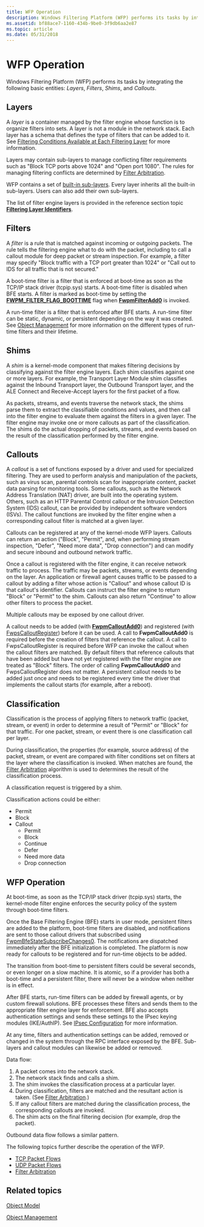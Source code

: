 ```yaml
---
title: WFP Operation
description: Windows Filtering Platform (WFP) performs its tasks by integrating the following basic entities Layers, Filters, Shims, and Callouts.
ms.assetid: bf88ace7-1160-434b-9be0-3f9db6aa2e87
ms.topic: article
ms.date: 05/31/2018
---
```


# WFP Operation

Windows Filtering Platform (WFP) performs its tasks by integrating the following basic entities: *Layers*, *Filters*, *Shims*, and *Callouts*.

## Layers

A *layer* is a container managed by the filter engine whose function is to organize filters into sets. A layer is not a module in the network stack. Each layer has a schema that defines the type of filters that can be added to it. See [Filtering Conditions Available at Each Filtering Layer](filtering-conditions-available-at-each-filtering-layer.md) for more information.

Layers may contain sub-layers to manage conflicting filter requirements such as "Block TCP ports above 1024" and "Open port 1080". The rules for managing filtering conflicts are determined by [Filter Arbitration](filter-arbitration.md).

WFP contains a set of [built-in sub-layers](management-filtering-sublayer-identifiers.md). Every layer inherits all the built-in sub-layers. Users can also add their own sub-layers.

The list of filter engine layers is provided in the reference section topic [**Filtering Layer Identifiers**](management-filtering-layer-identifiers-.md).

## Filters

A *filter* is a rule that is matched against incoming or outgoing packets. The rule tells the filtering engine what to do with the packet, including to call a callout module for deep packet or stream inspection. For example, a filter may specify "Block traffic with a TCP port greater than 1024" or "Call out to IDS for all traffic that is not secured."

A boot-time filter is a filter that is enforced at boot-time as soon as the TCP/IP stack driver (tcpip.sys) starts. A boot-time filter is disabled when BFE starts. A filter is marked as boot-time by setting the [**FWPM\_FILTER\_FLAG\_BOOTTIME**](/windows/desktop/api/Fwpmtypes/ns-fwpmtypes-fwpm_filter0) flag when [**FwpmFilterAdd0**](/windows/desktop/api/Fwpmu/nf-fwpmu-fwpmfilteradd0) is invoked.

A run-time filter is a filter that is enforced after BFE starts. A run-time filter can be static, dynamic, or persistent depending on the way it was created. See [Object Management](object-management.md) for more information on the different types of run-time filters and their lifetime.

## Shims

A *shim* is a kernel-mode component that makes filtering decisions by classifying against the filter engine layers. Each shim classifies against one or more layers. For example, the Transport Layer Module shim classifies against the Inbound Transport layer, the Outbound Transport layer, and the ALE Connect and Receive-Accept layers for the first packet of a flow.

As packets, streams, and events traverse the network stack, the shims parse them to extract the classifiable conditions and values, and then call into the filter engine to evaluate them against the filters in a given layer. The filter engine may invoke one or more callouts as part of the classification. The shims do the actual dropping of packets, streams, and events based on the result of the classification performed by the filter engine.

## Callouts

A *callout* is a set of functions exposed by a driver and used for specialized filtering. They are used to perform analysis and manipulation of the packets, such as virus scan, parental controls scan for inappropriate content, packet data parsing for monitoring tools. Some callouts, such as the Network Address Translation (NAT) driver, are built into the operating system. Others, such as an HTTP Parental Control callout or the Intrusion Detection System (IDS) callout, can be provided by independent software vendors (ISVs). The callout functions are invoked by the filter engine when a corresponding callout filter is matched at a given layer.

Callouts can be registered at any of the kernel-mode WFP layers. Callouts can return an action ("Block", "Permit", and, when performing stream inspection, "Defer", "Need more data", "Drop connection") and can modify and secure inbound and outbound network traffic.

Once a callout is registered with the filter engine, it can receive network traffic to process. The traffic may be packets, streams, or events depending on the layer. An application or firewall agent causes traffic to be passed to a callout by adding a filter whose action is "Callout" and whose callout ID is that callout's identifier. Callouts can instruct the filter engine to return "Block" or "Permit" to the shim. Callouts can also return "Continue" to allow other filters to process the packet.

Multiple callouts may be exposed by one callout driver.

A callout needs to be added (with [**FwpmCalloutAdd0**](/windows/desktop/api/Fwpmu/nf-fwpmu-fwpmcalloutadd0)) and registered (with [FwpsCalloutRegister](/windows-hardware/drivers/ddi/_netvista/)) before it can be used. A call to **FwpmCalloutAdd0** is required before the creation of filters that reference the callout. A call to FwpsCalloutRegister is required before WFP can invoke the callout when the callout filters are matched. By default filters that reference callouts that have been added but have not yet registered with the filter engine are treated as "Block" filters. The order of calling **FwpmCalloutAdd0** and FwpsCalloutRegister does not matter. A persistent callout needs to be added just once and needs to be registered every time the driver that implements the callout starts (for example, after a reboot).

## Classification

Classification is the process of applying filters to network traffic (packet, stream, or event) in order to determine a result of "Permit" or "Block" for that traffic. For one packet, stream, or event there is one classification call per layer.

During classification, the properties (for example, source address) of the packet, stream, or event are compared with filter conditions set on filters at the layer where the classification is invoked. When matches are found, the [Filter Arbitration](filter-arbitration.md) algorithm is used to determines the result of the classification process.

A classification request is triggered by a shim.

Classification actions could be either:

-   Permit
-   Block
-   Callout
    -   Permit
    -   Block
    -   Continue
    -   Defer
    -   Need more data
    -   Drop connection

## WFP Operation

At boot-time, as soon as the TCP/IP stack driver (tcpip.sys) starts, the kernel-mode filter engine enforces the security policy of the system through boot-time filters.

Once the Base Filtering Engine (BFE) starts in user mode, persistent filters are added to the platform, boot-time filters are disabled, and notifications are sent to those callout drivers that subscribed using [FwpmBfeStateSubscribeChanges0](/windows-hardware/drivers/ddi/fwpmk/nf-fwpmk-fwpmbfestatesubscribechanges0). The notifications are dispatched immediately after the BFE initialization is completed. The platform is now ready for callouts to be registered and for run-time objects to be added.

The transition from boot-time to persistent filters could be several seconds, or even longer on a slow machine. It is atomic, so if a provider has both a boot-time and a persistent filter, there will never be a window when neither is in effect.

After BFE starts, run-time filters can be added by firewall agents, or by custom firewall solutions. BFE processes these filters and sends them to the appropriate filter engine layer for enforcement. BFE also accepts authentication settings and sends these settings to the IPsec keying modules (IKE/AuthIP). See [IPsec Configuration](ipsec-configuration.md) for more information.

At any time, filters and authentication settings can be added, removed or changed in the system through the RPC interface exposed by the BFE. Sub-layers and callout modules can likewise be added or removed.

Data flow:

1.  A packet comes into the network stack.
2.  The network stack finds and calls a shim.
3.  The shim invokes the classification process at a particular layer.
4.  During classification, filters are matched and the resultant action is taken. (See [Filter Arbitration](filter-arbitration.md).)
5.  If any callout filters are matched during the classification process, the corresponding callouts are invoked.
6.  The shim acts on the final filtering decision (for example, drop the packet).

Outbound data flow follows a similar pattern.

The following topics further describe the operation of the WFP.

-   [TCP Packet Flows](tcp-packet-flows.md)
-   [UDP Packet Flows](udp-packet-flows.md)
-   [Filter Arbitration](filter-arbitration.md)

## Related topics

<dl> <dt>

[Object Model](object-model.md)
</dt> <dt>

[Object Management](object-management.md)
</dt> </dl>

 

 